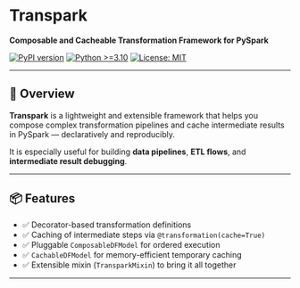 # Transpark

**Composable and Cacheable Transformation Framework for PySpark**

[![PyPI version](https://badge.fury.io/py/transpark.svg)](https://pypi.org/project/transpark/)
[![Python >=3.10](https://img.shields.io/badge/python-3.10%2B-blue.svg)](https://www.python.org/downloads/)
[![License: MIT](https://img.shields.io/badge/License-MIT-green.svg)](LICENSE)

---

## 🚀 Overview

**Transpark** is a lightweight and extensible framework that helps you compose complex transformation pipelines and cache intermediate results in PySpark — declaratively and reproducibly.

It is especially useful for building **data pipelines**, **ETL flows**, and **intermediate result debugging**.

---

## 📦 Features

- ✅ Decorator-based transformation definitions
- ✅ Caching of intermediate steps via `@transformation(cache=True)`
- ✅ Pluggable `ComposableDFModel` for ordered execution
- ✅ `CachableDFModel` for memory-efficient temporary caching
- ✅ Extensible mixin (`TransparkMixin`) to bring it all together

---